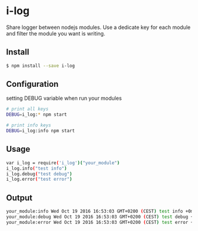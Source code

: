 # i-log

Share logger between nodejs modules.
Use a dedicate key for each module and filter the module you want is writing.
## Install

```sh
$ npm install --save i-log
```
## Configuration
setting DEBUG variable when run your modules 
```sh
# print all keys
DEBUG=i_log:* npm start
```
```sh
# print info keys
DEBUG=i_log:info npm start
```
## Usage

```sh
var i_log = require('i_log')("your_module")
i_log.info("test info")
i_log.debug("test debug")
i_log.error("test error")
```

## Output
```sh
your_module:info Wed Oct 19 2016 16:53:03 GMT+0200 (CEST) test info +0ms
your_module:debug Wed Oct 19 2016 16:53:03 GMT+0200 (CEST) test debug +117ms
your_module:error Wed Oct 19 2016 16:53:03 GMT+0200 (CEST) test error +117ms
```


